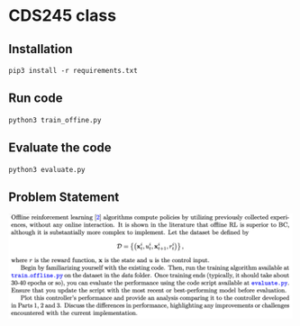 # CDS245 class

## Installation 

```
pip3 install -r requirements.txt
```

## Run code

```
python3 train_offine.py
```

## Evaluate the code

```
python3 evaluate.py
```

## Problem Statement

![Problem Statement](problem_statement.png)